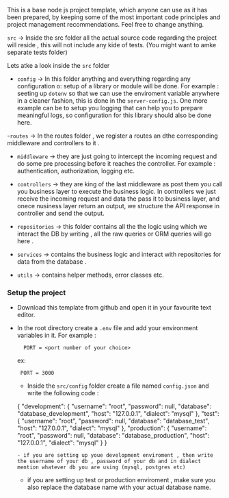 This is a base node js project template, which anyone can use as it has been prepared, by keeping some of the most important code principles and project management recommendations. Feel free to change anything.

`src` -> Inside the src folder all the actual source code regarding the project will reside , this will not include any kide of tests. (You might want to amke separate tests folder)

Lets atke a look inside the `src` folder

- `config` -> In this folder anything and everything regarding any configuration o: setup of a library or module will be done. For example : seeting up `dotenv` so that we can use the enviroment variable anywhere in a cleaner fashion, this is done in the `server-config.js`. One more example can be to setup you logging that can help you to prepare meaningful logs, so configuration for this library should also be done here.

-`routes` -> In the routes folder , we register a routes an dthe corresponding middleware and controllers to it .

- `middleware` -> they are just going to intercept the incoming request and do some pre processing before it reaches the controller. For example : authentication, authorization, logging etc.

- `controllers` -> they are king of the last middleware as post them you call you business layer to execute
  the business logic. In controllers we just receive the incoming request and data the pass it to business layer, and onece nusiness layer return an output, we structure the API response in controller and send the output.

- `repositories` -> this folder contains all the the logic using which we interact the DB by writing , all the raw queries  or ORM queries will go here .

- `services` -> contains the business logic and interact with repositories for data from the database .

- `utils` -> contains helper methods, error classes etc.

### Setup the project 
 - Download this template from github and open it in your favourite text editor.
 - In the root directory create a `.env` file and add your environment variables in it. For example :  
  
   ```
     PORT = <port number of your choice>
   ```
   ex: 
    
    ```
     PORT = 3000
    ```

    - Inside the `src/config` folder create a file named `config.json` and write the following code  :

    
    {  "development": {
    "username": "root",
    "password": null,
    "database": "database_development",
    "host": "127.0.0.1",
    "dialect": "mysql"
},
  "test": {
    "username": "root",
    "password": null,
    "database": "database_test",
    "host": "127.0.0.1",
    "dialect": "mysql"
  },
  "production": {
    "username": "root",
    "password": null,
    "database": "database_production",
    "host": "127.0.0.1",
    "dialect": "mysql"
  }
} 

    
       - if you are setting up youe development enviroment , then write the username of your db , password of your db and in dialect mention whatever db you are using (mysql, postgres etc)

    - if you are setting up test or production enviroment , make sure you also replace the database name with your actual database name.
